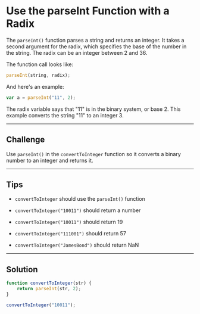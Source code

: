 # Use the parseInt Function with a Radix

The `parseInt()` function parses a string and returns an integer. It takes a second argument for the radix, which specifies the base of the number in the string. The radix can be an integer between 2 and 36.

The function call looks like:

```js
parseInt(string, radix);
```

And here's an example:

```js
var a = parseInt("11", 2);
```

The radix variable says that "11" is in the binary system, or base 2. This example converts the string "11" to an integer 3.

---

## Challenge

Use `parseInt()` in the `convertToInteger` function so it converts a binary number to an integer and returns it.

---

## Tips

- `convertToInteger` should use the `parseInt()` function

- `convertToInteger("10011")` should return a number

- `convertToInteger("10011")` should return 19

- `convertToInteger("111001")` should return 57

- `convertToInteger("JamesBond")` should return NaN

---

## Solution

```js
function convertToInteger(str) {
    return parseInt(str, 2);
}

convertToInteger("10011");
```